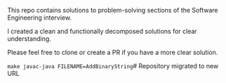 This repo contains solutions to problem-solving sections of the Software Engineering interview.

I created a clean and functionally decomposed solutions for clear understanding.

Please feel free to clone or create a PR if you have a more clear solution.

`make javac-java FILENAME=AddBinaryString`# Repository migrated to new URL
